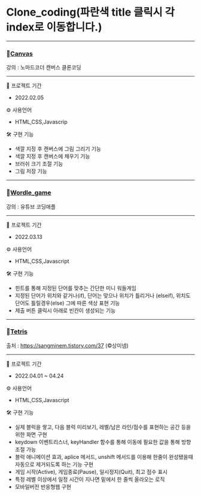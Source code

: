 # Clone_coding(파란색 title 클릭시 각 index로 이동합니다.)

---


### 💨[Canvas](https://mingnana.github.io/Clone_Coding/canvas/index.html)
강의 : 노마드코더 캔버스 클론코딩 

---

📆 프로젝트 기간
* 2022.02.05

⚙ 사용언어
* HTML,CSS,Javascrip 

🛠 구현 기능
* 색깔 지정 후 캔버스에 그림 그리기 기능
* 색깔 지정 후 캔버스에 채우기 기능
* 브러쉬 크기 조절 기능
* 그림 저장 기능


***

### 💨[Wordle_game](https://mingnana.github.io/Clone_Coding/wordle_game/index.html) 
강의 : 유튜브 코딩애플

***

📆 프로젝트 기간
* 2022.03.13

⚙ 사용언어
* HTML,CSS,Javascript

🛠 구현 기능
* 힌트를 통해 지정된 단어를 맞추는 간단한 미니 워들게임
* 지정된 단어가 위치와 같거나(if), 단어는 맞으나 위치가 틀리거나 (elseif), 위치도 단어도 틀릴경우(else) 그에 따른 색상 표현 기능
* 제출 버튼 클릭시 아래로 빈칸이 생성되는 기능


***

### 💨[Tetris](https://mingnana.github.io/Clone_Coding/tetris/index.html) 
출처 : https://sangminem.tistory.com/37 (&copy;상미넴)

***

📆 프로젝트 기간
* 2022.04.01 ~ 04.24

⚙ 사용언어
* HTML,CSS,Javascript 

🛠 구현 기능
* 실제 블럭을 쌓고, 다음 블럭 미리보기, 레벨/남은 라인/점수를 표현하는 공간 등을 위한 화면 구현
* keydown 이벤트리스너, keyHandler 함수를 통해 이동에 필요한 값을 통해 방향 조절 가능
* 블럭 애니메이션 효과, aplice 메서드, unshift 메서드를 이용해 한줄이 완성됐을때 자동으로 제거되도록 하는 기능 구현
* 게임 시작(Active), 게임종료(Pause), 일시정지(Quit), 최고 점수 표시
* 특정 레벨 이상에서 일정 시간이 지나면 밑에서 한 줄씩 올라오는 로직
* 모바일버전 반응형웹 구현
